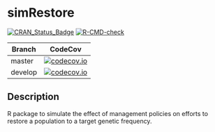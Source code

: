 # simRestore

[![CRAN_Status_Badge](https://www.r-pkg.org/badges/version/simRestore)](https://cran.r-project.org/package=simRestore)
[![R-CMD-check](https://github.com/thijsjanzen/simRestore/workflows/R-CMD-check/badge.svg)](https://github.com/thijsjanzen/simRestore/actions)

Branch|CodeCov
---|---
master|[![codecov.io](https://codecov.io/gh/thijsjanzen/simRestore/branch/main/graph/badge.svg)](https://codecov.io/gh/thijsjanzen/simRestore)
develop|[![codecov.io](https://codecov.io/gh/thijsjanzen/simRestore/branch/develop/graph/badge.svg)](https://codecov.io/gh/thijsjanzen/simRestore)

## Description

R package to simulate the effect of management policies on efforts to restore a population to a target genetic frequency.
